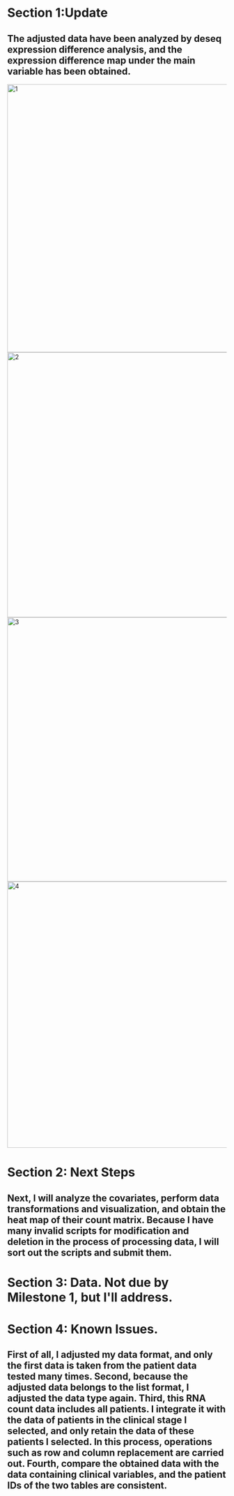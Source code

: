 # Section 1:Update

## The adjusted data have been analyzed by deseq expression difference analysis, and the expression difference map under the main variable has been obtained.

<img width="615" alt="1" src="https://user-images.githubusercontent.com/89620829/143190603-543020eb-2a7c-499f-b797-90aed4b78fdc.png">
<img width="608" alt="2" src="https://user-images.githubusercontent.com/89620829/143190634-b1de7c99-6826-4c38-995a-5ebcf32ff756.png">
<img width="606" alt="3" src="https://user-images.githubusercontent.com/89620829/143195914-c9c42d10-b0ef-4afc-8341-4a16a2df32e5.png">
<img width="611" alt="4" src="https://user-images.githubusercontent.com/89620829/143196579-400134ae-95e8-404b-82e5-75df95395cdd.png">

# Section 2: Next Steps

## Next, I will analyze the covariates, perform data transformations and visualization, and obtain the heat map of their count matrix. Because I have many invalid scripts for modification and deletion in the process of processing data, I will sort out the scripts and submit them.

# Section 3: Data.  Not due by Milestone 1, but I'll address.

# Section 4: Known Issues.

## First of all, I adjusted my data format, and only the first data is taken from the patient data tested many times. Second, because the adjusted data belongs to the list format, I adjusted the data type again. Third, this RNA count data includes all patients. I integrate it with the data of patients in the clinical stage I selected, and only retain the data of these patients I selected. In this process, operations such as row and column replacement are carried out. Fourth, compare the obtained data with the data containing clinical variables, and the patient IDs of the two tables are consistent.
